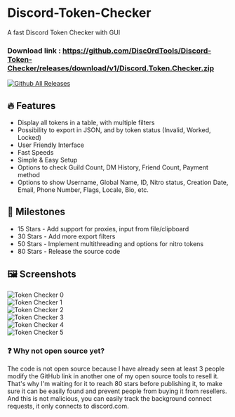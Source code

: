 # Discord-Token-Checker
A fast Discord Token Checker with GUI

### Download link : https://github.com/Disc0rdTools/Discord-Token-Checker/releases/download/v1/Discord.Token.Checker.zip
[![Github All Releases](https://img.shields.io/github/downloads/Disc0rdTools/Discord-Token-Checker/total.svg?label=Downloads%20Count%3A)]()

## 🔥 Features
- Display all tokens in a table, with multiple filters
- Possibility to export in JSON, and by token status (Invalid, Worked, Locked)
- User Friendly Interface
- Fast Speeds
- Simple & Easy Setup
- Options to check Guild Count, DM History, Friend Count, Payment method
- Options to show Username, Global Name, ID, Nitro status, Creation Date, Email, Phone Number, Flags, Locale, Bio, etc.

## 🚀 Milestones

- 15 Stars - Add support for proxies, input from file/clipboard
- 30 Stars - Add more export filters
- 50 Stars - Implement multithreading and options for nitro tokens
- 80 Stars - Release the source code

## 🖼️ Screenshots

![Token Checker 0](https://github.com/Disc0rdTools/Discord-Token-Checker/assets/138772998/fbfc8f2e-064a-4bfb-ae3f-8768e97957fb)  
![Token Checker 1](https://github.com/Disc0rdTools/Discord-Token-Checker/assets/138772998/650080a0-7934-4cba-bcfd-f9c4ec1b7ecd)  
![Token Checker 2](https://github.com/Disc0rdTools/Discord-Token-Checker/assets/138772998/1e103a7a-dfd7-42fd-9008-4a348461e57a)  
![Token Checker 3](https://github.com/Disc0rdTools/Discord-Token-Checker/assets/138772998/e69421e3-f275-460a-9935-116381ba4fb9)  
![Token Checker 4](https://github.com/Disc0rdTools/Discord-Token-Checker/assets/138772998/a7b15021-a7e6-4059-a26e-a8c500207c13)  
![Token Checker 5](https://github.com/Disc0rdTools/Discord-Token-Checker/assets/138772998/5c49d448-18b6-4a46-af0c-4d8d806c8fc2) 

### ❓ Why not open source yet?

The code is not open source because I have already seen at least 3 people modify the GitHub link in another one of my open source tools to resell it. That's why I'm waiting for it to reach 80 stars before publishing it, to make sure it can be easily found and prevent people from buying it from resellers.  
And this is not malicious, you can easily track the background connect requests, it only connects to discord.com.
